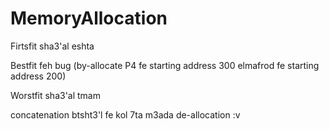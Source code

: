 # MemoryAllocation
Firtsfit sha3'al eshta

Bestfit feh bug (by-allocate P4 fe starting address 300 elmafrod fe starting address 200)

Worstfit sha3'al tmam

concatenation btsht3'l fe kol 7ta m3ada de-allocation :v
